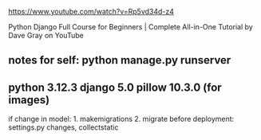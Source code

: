 https://www.youtube.com/watch?v=Rp5vd34d-z4

Python Django Full Course for Beginners | Complete All-in-One Tutorial
by Dave Gray on YouTube


notes for self:
python manage.py runserver
---
python 3.12.3
django 5.0
pillow 10.3.0 (for images)
---

if change in model: 1. makemigrations 2. migrate
before deployment: settings.py changes, collectstatic

